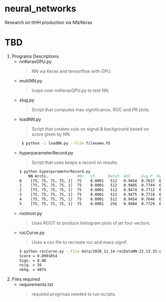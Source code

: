 # neural_networks
Research on  ttHH production via NN/Keras

# TBD

1. Programs Descriptions
   - nnKerasGPU.py
     > NN via Keras and tensorflow with GPU.
   - multiNN.py
     > loops over nnKerasGPU.py to test NN. 
   - slug.py
     >Script that computes max significance, ROC and PR plots.
   - loadNN.py
     >Script that creates cuts on signal & background based on score given by NN. 
     ```bash
      $ python -i loadNN.py --file filename.h5
     ```
   - hyperparameterRecord.py
     >Script that uses keeps a record on results.
     ```bash
     $ python hyperparameterRecord.py
         NN Archi.             #Br.  LR      Batch  AUC     Avg.P  Run Time                ConfusionMatrix [TP FP] [FN TN]       Score  Max Signif  nsig  nbkg
     0    [75, 75, 75, 75, 1]  75    0.0001   512   0.9454  0.7637  0 days 00:12:27.407433  [[752999   8610]\n [ 36923  48468]]  0.870   1.00        98   9640
     1    [75, 75, 75, 75, 1]  75    0.0001   512   0.9485  0.7744  0 days 00:18:14.872631  [[754118   7491]\n [ 37182  48209]]  0.865   1.06        89   7116
     2    [75, 75, 75, 75, 1]  75    0.0001   512   0.9474  0.7712  0 days 00:38:35.970770  [[754821   6788]\n [ 38098  47293]]  0.930   1.04        44   1828
     3    [75, 75, 75, 75, 1]  75    0.0001   512   0.9475  0.7718  0 days 00:55:50.455564  [[755124   6485]\n [ 38431  46960]]  0.890   1.05        90   7444
     4    [75, 75, 75, 75, 1]  75    0.0001   512   0.9454  0.7646  0 days 01:05:58.572270  [[753322   8287]\n [ 36996  48395]]  0.877   0.99        92   8567
     5    [75, 75, 75, 75, 1]  75    0.0001   256   0.9484  0.7729  0 days 00:27:49.218513  [[754273   7336]\n [ 37228  48163]]  0.875   1.02        87   7310
     ```
   - rootroot.py
     >Uses ROOT to produce histogram plots of jet four vectors.
   - rocCurve.py
     >Uses a csv file to recreate roc and maxs signif.
     ```bash
     $ python rocCurve.py --file data/2020_11_14-rocDataNN-22.13.33.csv
     Score = 0.8901054
     Sign. = 0.88
     nsig. = 56
     nbkg. = 4074
     ```
2. Files required
   - requirements.txt
      > required progrmas needed to run scripts. 
<!--2. Programs Parser Variables/ Outputs
  - lepvec_Pt.py
     >`--x=i` where  i = 1-4: ttHH,ttbb,ttH,ttZ.-->
     
 <!-- #   >`--help` brings up help.
  # - chisquare.py
 #    >N/A
  # - MVA.py
  #   >`--branch=i` where i = phase1-4
     
<!-- #    >Output file is `ROC_data_file.csv'.
 #  - RocCurve.py
  #   >`--file=i` where  i = ROC_data_phase1-4.csv.

<!-- #   >Output is tmp and can be save in format that is needed.
#   - add_SF_branches.py
 #    >`--file='****.root'`.
     
<!--   #  >`--help` brings up help.
     
 <!-- #   >Creates new ROOT file as `new_****.root`.-->
  
